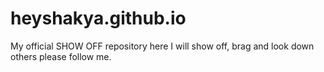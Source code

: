# heyshakya.github.io
My official SHOW OFF repository here I will show off, brag and look down others please follow me. 
